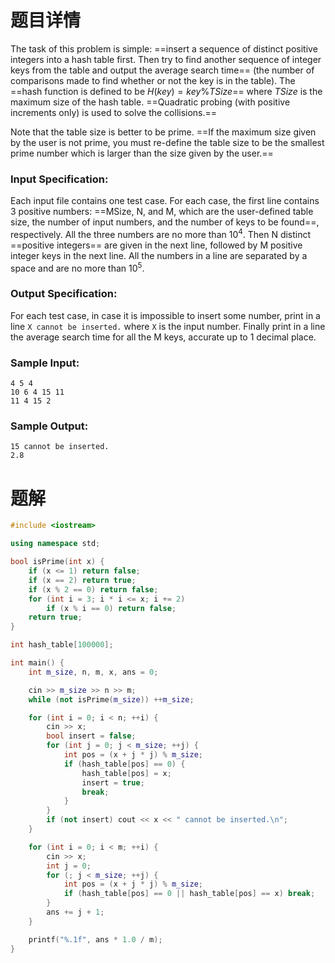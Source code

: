 # 题目详情
The task of this problem is simple: ==insert a sequence of distinct positive integers into a hash table first. Then try to find another sequence of integer keys from the table and output the average search time== (the number of comparisons made to find whether or not the key is in the table). The ==hash function is defined to be $H(key) = key \% TSize$== where $TSize$ is the maximum size of the hash table. ==Quadratic probing (with positive increments only) is used to solve the collisions.==

Note that the table size is better to be prime. ==If the maximum size given by the user is not prime, you must re-define the table size to be the smallest prime number which is larger than the size given by the user.==

### Input Specification:

Each input file contains one test case. For each case, the first line contains 3 positive numbers: ==MSize, N, and M, which are the user-defined table size, the number of input numbers, and the number of keys to be found==, respectively. All the three numbers are no more than $10^4$. Then N distinct ==positive integers== are given in the next line, followed by M positive integer keys in the next line. All the numbers in a line are separated by a space and are no more than $10^5$.

### Output Specification:

For each test case, in case it is impossible to insert some number, print in a line `X cannot be inserted.` where `X` is the input number. Finally print in a line the average search time for all the M keys, accurate up to 1 decimal place.

### Sample Input:

    4 5 4
    10 6 4 15 11
    11 4 15 2


### Sample Output:

    15 cannot be inserted.
    2.8
# 题解

```cpp
#include <iostream>

using namespace std;

bool isPrime(int x) {
    if (x <= 1) return false;
    if (x == 2) return true;
    if (x % 2 == 0) return false;
    for (int i = 3; i * i <= x; i += 2)
        if (x % i == 0) return false;
    return true;
}

int hash_table[100000];

int main() {
    int m_size, n, m, x, ans = 0;

    cin >> m_size >> n >> m;
    while (not isPrime(m_size)) ++m_size;

    for (int i = 0; i < n; ++i) {
        cin >> x;
        bool insert = false;
        for (int j = 0; j < m_size; ++j) {
            int pos = (x + j * j) % m_size;
            if (hash_table[pos] == 0) {
                hash_table[pos] = x;
                insert = true;
                break;
            }
        }
        if (not insert) cout << x << " cannot be inserted.\n";
    }

    for (int i = 0; i < m; ++i) {
        cin >> x;
        int j = 0;
        for (; j < m_size; ++j) {
            int pos = (x + j * j) % m_size;
            if (hash_table[pos] == 0 || hash_table[pos] == x) break;
        }
        ans += j + 1;
    }

    printf("%.1f", ans * 1.0 / m);
}
```

